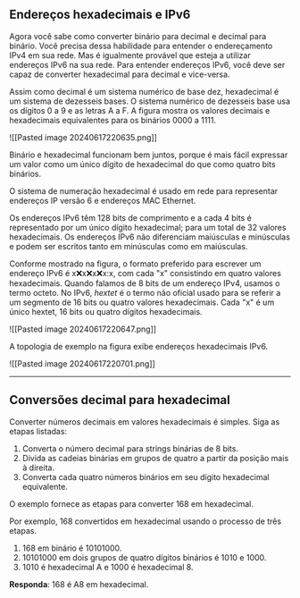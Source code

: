 
## Endereços hexadecimais e IPv6

Agora você sabe como converter binário para decimal e decimal para binário. Você precisa dessa habilidade para entender o endereçamento IPv4 em sua rede. Mas é igualmente provável que esteja a utilizar endereços IPv6 na sua rede. Para entender endereços IPv6, você deve ser capaz de converter hexadecimal para decimal e vice-versa.

Assim como decimal é um sistema numérico de base dez, hexadecimal é um sistema de dezesseis bases. O sistema numérico de dezesseis base usa os dígitos 0 a 9 e as letras A a F. A figura mostra os valores decimais e hexadecimais equivalentes para os binários 0000 a 1111.

![[Pasted image 20240617220635.png]]

Binário e hexadecimal funcionam bem juntos, porque é mais fácil expressar um valor como um único dígito de hexadecimal do que como quatro bits binários.

O sistema de numeração hexadecimal é usado em rede para representar endereços IP versão 6 e endereços MAC Ethernet.

Os endereços IPv6 têm 128 bits de comprimento e a cada 4 bits é representado por um único dígito hexadecimal; para um total de 32 valores hexadecimais. Os endereços IPv6 não diferenciam maiúsculas e minúsculas e podem ser escritos tanto em minúsculas como em maiúsculas.

Conforme mostrado na figura, o formato preferido para escrever um endereço IPv6 é x:x:x:x:x:x:x:x, com cada "x" consistindo em quatro valores hexadecimais. Quando falamos de 8 bits de um endereço IPv4, usamos o termo octeto. No IPv6, _hextet_ é o termo não oficial usado para se referir a um segmento de 16 bits ou quatro valores hexadecimais. Cada "x" é um único hextet, 16 bits ou quatro dígitos hexadecimais.

![[Pasted image 20240617220647.png]]

A topologia de exemplo na figura exibe endereços hexadecimais IPv6.

![[Pasted image 20240617220701.png]]

-----

## Conversões decimal para hexadecimal

Converter números decimais em valores hexadecimais é simples. Siga as etapas listadas:

1. Converta o número decimal para strings binárias de 8 bits.
2. Divida as cadeias binárias em grupos de quatro a partir da posição mais à direita.
3. Converta cada quatro números binários em seu dígito hexadecimal equivalente.

O exemplo fornece as etapas para converter 168 em hexadecimal.

Por exemplo, 168 convertidos em hexadecimal usando o processo de três etapas.

1. 168 em binário é 10101000.
2. 10101000 em dois grupos de quatro dígitos binários é 1010 e 1000.
3. 1010 é hexadecimal A e 1000 é hexadecimal 8.

**Responda**: 168 é A8 em hexadecimal.